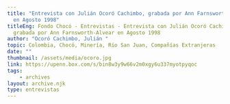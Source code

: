 ```yaml
---
title: "Entrevista con Julián Ocoró Cachimbo, grabada por Ann Farnsworth-Alvear
  en Agosto 1998"
titleEng: Fondo Chocó - Entrevistas - Entrevista con Julián Ocoró Cachimbo,
  grabada por Ann Farnsworth-Alvear en Agosto 1998
author: "Ocoró Cachimbo, Julián "
topic: Colombia, Chocó, Minería, Río San Juan, Compañías Extranjeras
date: ""
thumbnail: /assets/media/ocoro.jpg
link: https://upenn.box.com/s/bin8w3y9w66v2m0xgy6u337myotpyqoc
tags:
    - archives
layout: archive.njk
type: entrevistas
---
```


